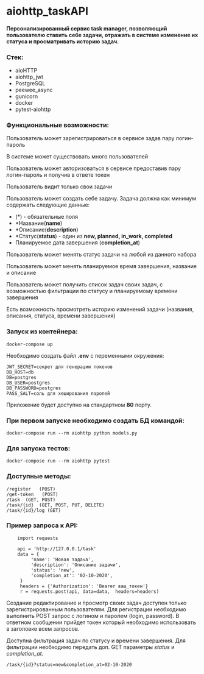 # aiohttp_taskAPI
#### Персонализированный сервис task manager, позволяющий пользователю ставить себе задачи, отражать в системе изменение их статуса и просматривать историю задач.

### Стек:
- aioHTTP
- aiohttp_jwt
- PostgreSQL
- peewee_async
- gunicorn
- docker
- pytest-aiohttp

### Функциональные возможности:
Пользователь может зарегистрироваться в сервисе задав пару логин-пароль

В системе может существовать много пользователей

Пользователь может авторизоваться в сервисе предоставив пару логин-пароль и получив в ответе токен

Пользователь видит только свои задачи

Пользователь может создать себе задачу. Задача должна как минимум содержать следующие данные:

- (*) - обязательные поля
- *Название(**name**)
- *Описание(**description**)
- *Статус(**status**) - один из **new, planned, in_work, сompleted**
- Планируемое дата завершения (**completion_at**)

Пользователь может менять статус задачи на любой из данного набора

Пользователь может менять планируемое время завершения, название и описание

Пользователь может получить список задач своих задач, с возможностью фильтрации по статусу и планируемому времени завершения

Есть возможность просмотреть историю изменений задачи (названия, описания, статуса, времени завершения)

### Запуск из контейнера:
``` docker-compose up ```

Необходимо создать файл **.env** с переменными окружения:
``` 
JWT_SECRET=секрет для генерации токенов
DB_HOST=db
DB=postgres
DB_USER=postgres
DB_PASSWORD=postgres
PASS_SALT=соль для хеширования паролей
```

Приложение будет доступно на стандартном **80** порту.

### При первом запуске необходимо создать БД командой:
``` docker-compose run --rm aiohttp python models.py ```

### Для запуска тестов:
``` docker-compose run --rm aiohttp pytest ```

### Доступные методы:
```
/register   (POST)
/get-token   (POST)
/task  (GET, POST)
/task/{id}  (GET, POST, PUT, DELETE)
/task/{id}/log (GET)
```

### Пример запроса к API:
```
    import requests
    
    api = 'http://127.0.0.1/task'
    data = {
         'name': 'Новая задача',
         'description': 'Описание задачи',
         'status': 'new',
         'completion_at': '02-10-2020',
     }
     headers = {'Authorization': 'Bearer ваш_токен'}
     r = requests.post(api, data=data,  headers=headers)
```
Создание редактирование и просмотр своих задач доступен только зарегистрированным пользователям. 
Для регистрации необходимо выполнить POST запрос с логином и паролем (login, password). 
В ответном сообщении прийдет токен который необходимо использовать в заголовке всем запросов.

Доступна фильтрация задач по статусу и времени завершения. 
Для фильтрации необходимо передать доп. GET параметры *status* и *completion_at*.
```
/task/{id}?status=new&completion_at=02-10-2020
```
